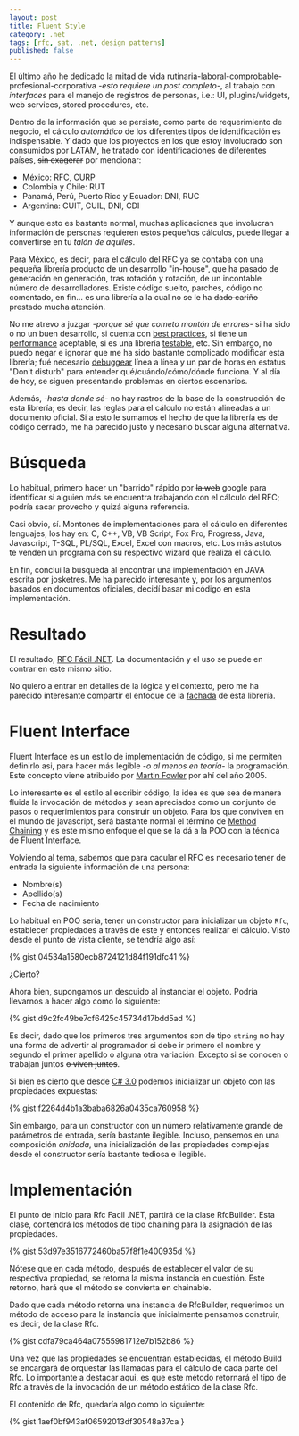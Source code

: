 ```yaml
---
layout: post
title: Fluent Style
category: .net
tags: [rfc, sat, .net, design patterns]
published: false
---
```


El último año he dedicado la mitad de vida rutinaria-laboral-comprobable-profesional-corporativa *-esto requiere un post completo-*, al trabajo con *interfaces* para el manejo de registros de personas, i.e.: UI, plugins/widgets, web services, stored procedures, etc.

Dentro de la información que se persiste, como parte de requerimiento de negocio, el cálculo *automático* de los diferentes tipos de identificación es indispensable. Y dado que los proyectos en los que estoy involucrado son consumidos por LATAM, he tratado con identificaciones de diferentes países, <del>sin exagerar</del> por mencionar:

  - México: RFC, CURP
  - Colombia y Chile: RUT
  - Panamá, Perú, Puerto Rico y Ecuador: DNI, RUC
  - Argentina: CUIT, CUIL, DNI, CDI

Y aunque esto es bastante normal, muchas aplicaciones que involucran información de personas requieren estos pequeños cálculos, puede llegar a convertirse en tu *talón de aquiles*.

Para México, es decir, para el cálculo del RFC ya se contaba con una pequeña librería producto de un desarrollo "in-house", que ha pasado de generación en generación, tras rotación y rotación, de un incontable número de desarrolladores. Existe código suelto, parches, código no comentado, en fin... es una librería a la cual no se le ha <del>dado cariño</del> prestado mucha atención.

No me atrevo a juzgar *-porque sé que cometo montón de errores-* si ha sido o no un buen desarrollo, si cuenta con [best practices](https://en.wikipedia.org/wiki/Best_coding_practices), si tiene un [performance](https://en.wikipedia.org/wiki/Software_performance_testing) aceptable, si es una librería  [testable](https://en.wikipedia.org/wiki/Software_testability), etc. Sin embargo, no puedo negar e ignorar que me ha sido bastante complicado modificar esta librería; fué necesario [debuggear](https://en.wikipedia.org/wiki/Debugging) línea a línea y un par de horas en estatus "Don't disturb" para entender qué/cuándo/cómo/dónde funciona. Y al día de hoy, se siguen presentando problemas en ciertos escenarios.

Además, *-hasta donde sé-* no hay rastros de la base de la construcción de esta librería; es decir, las reglas para el cálculo no están alineadas a un documento oficial. Si a esto le sumamos el hecho de que la librería es de código cerrado, me ha parecido justo y necesario buscar alguna alternativa.

# Búsqueda
Lo habitual, primero hacer un "barrido" rápido por <del>la web</del> google para identificar si alguien más se encuentra trabajando con el cálculo del RFC; podría sacar provecho y quizá alguna referencia.

Casi obvio, sí. Montones de implementaciones para el cálculo en diferentes lenguajes, los hay en: C, C++, VB, VB Script, Fox Pro, Progress, Java, Javascript, T-SQL, PL/SQL, Excel, Excel con macros, etc. Los más astutos te venden un programa con su respectivo wizard que realiza el cálculo.

En fin, concluí la búsqueda al encontrar una implementación en JAVA escrita por josketres. Me ha parecido interesante y, por los argumentos basados en documentos oficiales, decidí basar mi código en esta implementación.

# Resultado
El resultado, [RFC Fácil .NET](). La documentación y el uso se puede en contrar en este mismo sitio.

No quiero a entrar en detalles de la lógica y el contexto, pero me ha parecido interesante compartir el enfoque de la [fachada](https://en.wikipedia.org/wiki/Facade_pattern) de esta librería.

# Fluent Interface
Fluent Interface es un estilo de implementación de código, si me permiten definirlo asi, para hacer más legible *-o al menos en teoría-* la programación. Este concepto viene atribuido por [Martin Fowler](http://martinfowler.com/bliki/FluentInterface.html) por ahí del año 2005.

Lo interesante es el estilo al escribir código, la idea es que sea de manera fluida la invocación de métodos y sean apreciados como un conjunto de pasos o requerimientos para construir un objeto. Para los que conviven en el mundo de javascript, será bastante normal el término de [Method Chaining]() y es este mismo enfoque el que se la dá a la POO con la técnica de Fluent Interface.

Volviendo al tema, sabemos que para cacular el RFC es necesario tener de entrada la siguiente información de una persona:

- Nombre(s)
- Apellido(s)
- Fecha de nacimiento

Lo habitual en POO sería, tener un constructor para inicializar un objeto `Rfc`, establecer propiedades a través de este y entonces realizar el cálculo. Visto desde el punto de vista cliente, se tendría algo así:

{% gist 04534a1580ecb8724121d84f191dfc41 %}

¿Cierto?

Ahora bien, supongamos un descuido al instanciar el objeto. Podría llevarnos a hacer algo como lo siguiente:

{% gist d9c2fc49be7cf6425c45734d17bdd5ad %}

Es decir, dado que los primeros tres argumentos son de tipo `string` no hay una forma de advertir al programador si debe ir primero el nombre y segundo el primer apellido o alguna otra variación. Excepto si se conocen o trabajan juntos <del>o viven juntos</del>.

Si bien es cierto que desde [C# 3.0](https://msdn.microsoft.com/en-us/library/bb308966.aspx#csharp3.0overview_topic13) podemos inicializar un objeto con las propiedades expuestas:

{% gist f2264d4b1a3baba6826a0435ca760958 %}

Sin embargo, para un constructor con un número relativamente grande de parámetros de entrada, sería bastante ilegible. Incluso, pensemos en una composición *anidada*, una inicialización de las propiedades complejas desde el constructor sería bastante tediosa e ilegible.

# Implementación
El punto de inicio para Rfc Facil .NET, partirá de la clase RfcBuilder. Esta clase, contendrá los métodos de tipo chaining para la asignación de las propiedades.

{% gist 53d97e3516772460ba57f8f1e400935d %}

Nótese que en cada método, después de establecer el valor de su respectiva propiedad, se retorna la misma instancia en cuestión. Este retorno, hará que el método se convierta en chainable.

Dado que cada método retorna una instancia de RfcBuilder, requerimos un método de acceso para la instancia que inicialmente pensamos construir, es decir, de la clase Rfc.

{% gist cdfa79ca464a07555981712e7b152b86 %}

Una vez que las propiedades se encuentran establecidas, el método Build se encargará de orquestar las llamadas para el cálculo de cada parte del Rfc. Lo importante a destacar aqui, es que este método retornará el tipo de Rfc a través de la invocación de un método estático de la clase Rfc.

El contenido de Rfc, quedaría algo como lo siguiente:

{% gist 1aef0bf943af06592013df30548a37ca }
